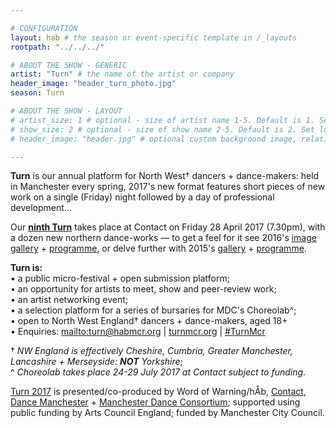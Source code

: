 ```yaml
---

# CONFIGURATION
layout: hab # the season or event-specific template in /_layouts
rootpath: "../../../"

# ABOUT THE SHOW - GENERIC
artist: "Turn" # the name of the artist or company
header_image: "header_turn_photo.jpg"   
season: Turn

# ABOUT THE SHOW - LAYOUT
# artist_size: 1 # optional - size of artist name 1-5. Default is 1. Set longer names to lower values
# show_size: 2 # optional - size of show name 2-5. Default is 2. Set longer names to lower values
# header_image: "header.jpg" # optional custom background image, relative to current page

---
```

**Turn** is our annual platform for North West† dancers + dance-makers: held in Manchester every spring, 2017's new format features short pieces of new work on a single (Friday) night followed by a day of professional development…        
         
Our [**ninth Turn**](/current/2017-turn) takes place at Contact on Friday 28 April 2017 (7.30pm), with a dozen new northern dance-works — to get a feel for it see 2016's [image gallery](/galleries/2016-turn) + [programme](/archive/2015-turn), or delve further with 2015's [gallery](/galleries/2015-turn) + [programme](/archive/2015-turn).       
         
**Turn is:**        
• a public micro-festival + open submission platform;        
• an opportunity for artists to meet, show and peer-review work;        
• an artist networking event;      
• a selection platform for a series of bursaries for MDC's Choreolab^;        
• open to North West England† dancers + dance-makers, aged 18+         
• Enquiries: <mailto:turn@habmcr.org> | <a href="http://turnmcr.org" target="_blank">turnmcr.org</a> | <a href="http://twitter.com/hashtag/TurnMcr" target="_blank">#TurnMcr</a>          
        
† *NW England is effectively Cheshire, Cumbria, Greater Manchester, Lancashire + Merseyside: **NOT** Yorkshire*;        
^ *Choreolab takes place 24-29 July 2017 at Contact subject to funding*.
         
[Turn 2017](/current/2017-turn) is presented/co-produced by Word of Warning/hÅb, <a href="http://contactmcr.com" target="_blank">Contact</a>, <a href="http://www.digm.org" target="_blank">Dance Manchester</a> + <a href="http://bit.ly/McrDanceConsortium" target="_blank">Manchester Dance Consortium</a>; supported using public funding by Arts Council England; funded by Manchester City Council.
